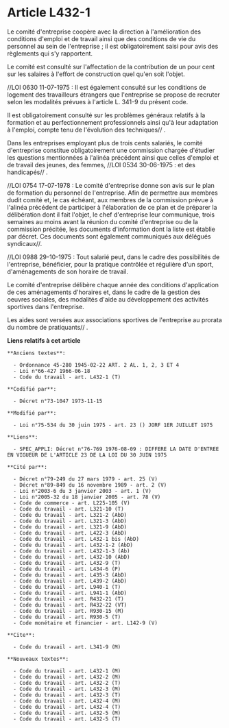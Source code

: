 # Article L432-1

Le comité d'entreprise coopère avec la direction à l'amélioration des conditions d'emploi et de travail ainsi que des
conditions de vie du personnel au sein de l'entreprise ; il est obligatoirement saisi pour avis des règlements qui s'y
rapportent.

Le comité est consulté sur l'affectation de la contribution de un pour cent sur les salaires à l'effort de construction quel
qu'en soit l'objet.

//LOI  0630 11-07-1975 : Il est également consulté sur les conditions de logement des travailleurs étrangers que l'entreprise
se propose de recruter selon les modalités prévues à l'article L. 341-9 du présent code.

Il est obligatoirement consulté sur les problèmes généraux relatifs à la formation et au perfectionnement professionnels
ainsi qu'à leur adaptation à l'emploi, compte tenu de l'évolution des techniques// .

Dans les entreprises employant plus de trois cents salariés, le comité d'entreprise constitue obligatoirement une commission
chargée d'étudier les questions mentionnées à l'alinéa précédent ainsi que celles d'emploi et de travail des jeunes, des
femmes, //LOI  0534 30-06-1975 : et des handicapés// .

//LOI  0754 17-07-1978 : Le comité d'entreprise donne son avis sur le plan de formation du personnel de l'entreprise. Afin de
permettre aux membres dudit comité et, le cas échéant, aux membres de la commission prévue à l'alinéa précédent de participer
à l'élaboration de ce plan et de préparer la délibération dont il fait l'objet, le chef d'entreprise leur communique, trois
semaines au moins avant la réunion du comité d'entreprise ou de la commission précitée, les documents d'information dont la
liste est établie par décret. Ces documents sont également communiqués aux délégués syndicaux//.

//LOI  0988 29-10-1975 : Tout salarié peut, dans le cadre des possibilités de l'entreprise, bénéficier, pour la pratique
contrôlée et régulière d'un sport, d'aménagements de son horaire de travail.

Le comité d'entreprise délibère chaque année des conditions d'application de ces aménagements d'horaires et, dans le cadre de
la gestion des oeuvres sociales, des modalités d'aide au développement des activités sportives dans l'entreprise.

Les aides sont versées aux associations sportives de l'entreprise au prorata du nombre de pratiquants// .

**Liens relatifs à cet article**

	**Anciens textes**:

	  - Ordonnance 45-280 1945-02-22 ART. 2 AL. 1, 2, 3 ET 4
	  - Loi n°66-427 1966-06-18
	  - Code du travail - art. L432-1 (T)

	**Codifié par**:

	  - Décret n°73-1047 1973-11-15

	**Modifié par**:

	  - Loi n°75-534 du 30 juin 1975 - art. 23 () JORF 1ER JUILLET 1975

	**Liens**:

	  - SPEC_APPLI: Décret n°76-769 1976-08-09 : DIFFERE LA DATE D'ENTREE EN VIGUEUR DE L'ARTICLE 23 DE LA LOI DU 30 JUIN 1975

	**Cité par**:

	  - Décret n°79-249 du 27 mars 1979 - art. 25 (V)
	  - Décret n°89-849 du 16 novembre 1989 - art. 2 (V)
	  - Loi n°2003-6 du 3 janvier 2003 - art. 1 (V)
	  - Loi n°2005-32 du 18 janvier 2005 - art. 78 (V)
	  - Code de commerce - art. L225-105 (V)
	  - Code du travail - art. L321-10 (T)
	  - Code du travail - art. L321-2 (AbD)
	  - Code du travail - art. L321-3 (AbD)
	  - Code du travail - art. L321-9 (AbD)
	  - Code du travail - art. L422-3 (AbD)
	  - Code du travail - art. L432-1 bis (AbD)
	  - Code du travail - art. L432-1-2 (AbD)
	  - Code du travail - art. L432-1-3 (Ab)
	  - Code du travail - art. L432-10 (AbD)
	  - Code du travail - art. L432-9 (T)
	  - Code du travail - art. L434-6 (P)
	  - Code du travail - art. L435-3 (AbD)
	  - Code du travail - art. L439-2 (AbD)
	  - Code du travail - art. L940-1 (T)
	  - Code du travail - art. L941-1 (AbD)
	  - Code du travail - art. R432-21 (T)
	  - Code du travail - art. R432-22 (VT)
	  - Code du travail - art. R930-15 (M)
	  - Code du travail - art. R930-5 (T)
	  - Code monétaire et financier - art. L142-9 (V)

	**Cite**:

	  - Code du travail - art. L341-9 (M)

	**Nouveaux textes**:

	  - Code du travail - art. L432-1 (M)
	  - Code du travail - art. L432-2 (M)
	  - Code du travail - art. L432-2 (T)
	  - Code du travail - art. L432-3 (M)
	  - Code du travail - art. L432-3 (T)
	  - Code du travail - art. L432-4 (M)
	  - Code du travail - art. L432-4 (T)
	  - Code du travail - art. L432-5 (M)
	  - Code du travail - art. L432-5 (T)
